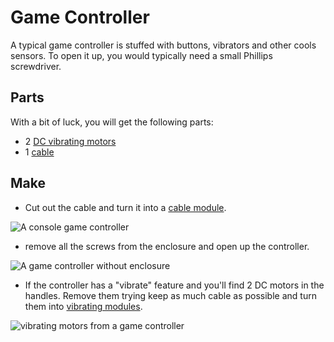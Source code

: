 # Game Controller

A typical game controller is stuffed with buttons, vibrators
and other cools sensors. To open it up, you would typically need
a small Phillips screwdriver.

## Parts

With a bit of luck, you will get the following parts:

* 2 [DC vibrating motors](/modules/output/dc-vibrating-motor)
* 1 [cable](/modules/wire/cable)

## Make

* Cut out the cable and turn it into a [cable module](/modules/wire/cable).

![A console game controller](/assets/gamecontroller.jpg)

* remove all the screws from the enclosure and open up the controller.

![A game controller without enclosure](/assets/gamecontrolleropened.jpg)

* If the controller has a "vibrate" feature and you'll find 2 DC motors in the handles. Remove them trying keep as much cable as possible and turn them into [vibrating modules](/modules/output/dc-vibrating-motor).

![vibrating motors from a game controller](/assets/gamecontrollermotors.jpg)

